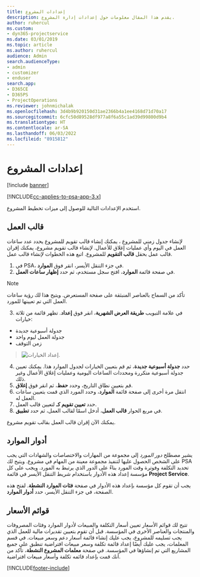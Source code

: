 ```yaml
---
title: إعدادات المشروع
description: يقدم هذا المقال معلومات حول إعدادات إدارة المشروع.
author: ruhercul
ms.custom:
- dyn365-projectservice
ms.date: 03/01/2019
ms.topic: article
ms.author: ruhercul
audience: Admin
search.audienceType:
- admin
- customizer
- enduser
search.app:
- D365CE
- D365PS
- ProjectOperations
ms.reviewer: johnmichalak
ms.openlocfilehash: 3d4b9b920150d31ae2366b4a1ee4168d71d70a17
ms.sourcegitcommit: 6cfc50d89528df977a8f6a55c1ad39d99800d9b4
ms.translationtype: HT
ms.contentlocale: ar-SA
ms.lasthandoff: 06/03/2022
ms.locfileid: "8915812"
---
```

# <a name="project-settings"></a>إعدادات المشروع

[!include [banner](../includes/psa-now-project-operations.md)]

[!INCLUDE[cc-applies-to-psa-app-3.x](../includes/cc-applies-to-psa-app-3x.md)]

استخدم الإعدادات التالية للوصول إلى ميزات تخطيط المشروع.

## <a name="work-template"></a>قالب العمل

لإنشاء جدول زمني للمشروع ، يمكنك إنشاء قالب تقويم للمشروع يحدد عدد ساعات العمل في اليوم وأي عمليات إغلاق للأعمال. لإنشاء قالب تقويم مشروع، يمكنك إقران قالب عمل بحقل **قالب التقويم** للمشروع. اتبع هذه الخطوات لإنشاء قالب عمل.

1. في PSA، في جزء التنقل الأيسر، انقر فوق **الموارد**. 
2. في صفحة قائمة **الموارد**، افتح سجل مستخدم، ثم حدد **إظهار ساعات العمل**.

  > [!NOTE]
  > تأكد من السماح بالعناصر المنبثقة على صفحة المستعرض. ويتيح هذا لك رؤية ساعات العمل التي تم تعيينها للمورد.
  
3. في علامة التبويب **طريقة العرض الشهرية**، انقر فوق **إعداد**. تظهر قائمة من ثلاثة خيارات: 

  - جدولة أسبوعية جديدة
  - جدولة العمل ليوم واحد
  - زمن التوقف

> ![إعداد الخيارات.](media/project-13.png)

4. حدد **جدولة أسبوعية جديدة**، ثم قم بتعيين الخيارات لجدول الموارد هذا. يمكنك تعيين جدولة أسبوعية متكررة ومحددات الساعات اليومية وعمليات إغلاق الأعمال وغير ذلك.
5. قم بتعيين نطاق التاريخ، وحدد **حفظ**، ثم انقر فوق **إغلاق**. 
6. انتقل مرة أخرى إلى صفحة قائمة **الموارد**، وحدد المورد الذي قمت بتعيين ساعات العمل له. 
7. حدد **تعيين تقويم كـ** لتعيين قالب العمل. 
8. في مربع الحوار **قالب العمل**، أدخل اسمًا لقالب العمل، ثم حدد **تطبيق**. 

يمكنك الآن إقران قالب العمل بقالب تقويم مشروع.

## <a name="resource-roles"></a>أدوار الموارد

يشير مصطلح *دور المورد* إلى مجموعة من المهارات والاختصاصات والشهادات التي يجب على الشخص الحصول عليها لتنفيذ مجموعة معينة من المهام في مشروع. ويتيح لك PSA تحديد التكلفة وفوترة وقت المورد بناءً على الدور الذي يرتبط به المورد. ويجب على كل مؤسسة إعداد هذه الأدوار باستخدام شريط التنقل الأيسر في قائمة **Project Service**.

يجب أن تقوم كل مؤسسة بإعداد هذه الأدوار في صفحة **فئات الموارد النشطة**. لفتح هذه الصفحة، في جزء التنقل الأيسر، حدد **أدوار الموارد**.

## <a name="price-lists"></a>قوائم الأسعار

تتيح لك قوائم الأسعار تعيين أسعار التكلفة والمبيعات لأدوار الموارد وفئات المصروفات والمنتجات والعناصر الأخرى في المؤسسة. قبل أن تقوم بتعيين تقديرات مالية للعمل الذي يجب تسليمه للمشروع، يجب عليك إنشاء قائمة أسعار دعم وسعر مبيعات. في قسم المعلمات، يجب عليك أيضًا إعداد قائمة تكلفة وسعر مبيعات افتراضية تنطبق على جميع المشاريع التي تم إنشاؤها في المؤسسة. في صفحة **معلمات المشروع النشطة**، تأكد من أنك قمت بإعداد قائمه تكلفة وأسعار مبيعات افتراضية.


[!INCLUDE[footer-include](../includes/footer-banner.md)]

